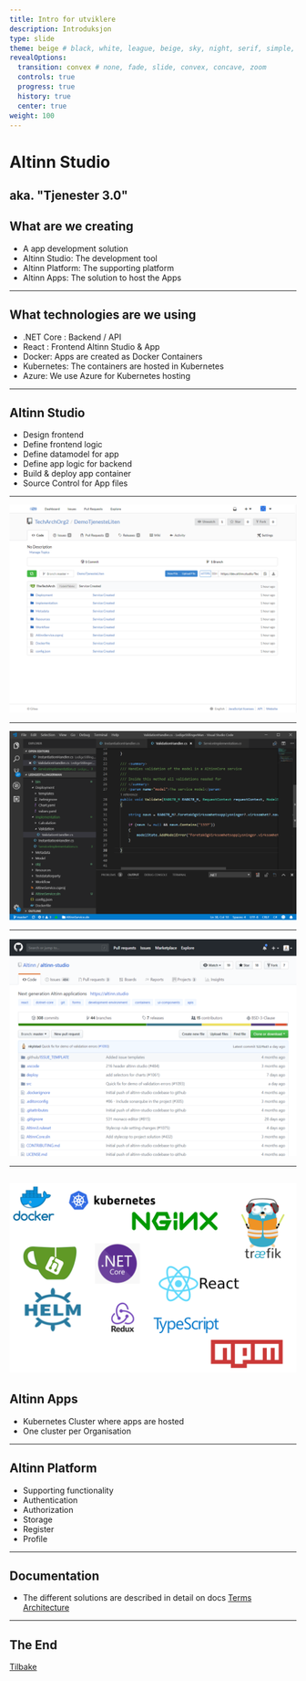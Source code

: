 ```yaml
---
title: Intro for utviklere
description: Introduksjon 
type: slide
theme: beige # black, white, league, beige, sky, night, serif, simple, solarized
revealOptions:
  transition: convex # none, fade, slide, convex, concave, zoom
  controls: true
  progress: true
  history: true
  center: true
weight: 100
---
```

# Altinn Studio
aka. "Tjenester 3.0"
--- 
## What are we creating
- A app development solution
- Altinn Studio: The development tool
- Altinn Platform: The supporting platform
- Altinn Apps: The solution to host the Apps

---
## What technologies are we using
- .NET Core : Backend / API
- React : Frontend Altinn Studio & App
- Docker: Apps are created as Docker Containers
- Kubernetes: The containers are hosted in Kubernetes
- Azure: We use Azure for Kubernetes hosting

---
## Altinn Studio
- Design frontend
- Define frontend logic
- Define datamodel for app
- Define app logic for backend
- Build & deploy app container
- Source Control for App files 
___
![](/about/feature_git.png)
___
![](/about/feature_externaleditor.png)
___
![](/about/feature_opensource.png)
___
![](/about/products_logos.png)
---
## Altinn Apps
- Kubernetes Cluster where apps are hosted
- One cluster per Organisation
---
## Altinn Platform
- Supporting functionality
- Authentication
- Authorization
- Storage
- Register
- Profile
---
## Documentation
- The different solutions are described in detail
on docs
[Terms](/terms)
[Architecture](/architecture/)
 
---
## The End

[Tilbake](../)